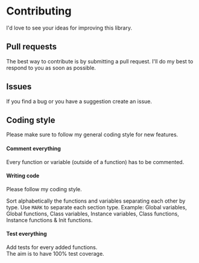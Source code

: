 Contributing
============
I'd love to see your ideas for improving this library.

## Pull requests
The best way to contribute is by submitting a pull request.
I'll do my best to respond to you as soon as possible.

## Issues
If you find a bug or you have a suggestion create an issue.

## Coding style
Please make sure to follow my general coding style for new features.

#### Comment everything
Every function or variable (outside of a function) has to be commented.

#### Writing code
Please follow my coding style.

Sort alphabetically the functions and variables separating each other by type.
Use ```MARK``` to separate each section type.
Example: Global variables, Global functions, Class variables, Instance variables, Class functions, Instance functions & Init functions.

#### Test everything
Add tests for every added functions.<br>
The aim is to have 100% test coverage.
